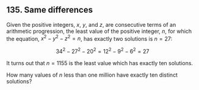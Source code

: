 ## 135. Same differences

Given the positive integers, $x$, $y$, and $z$, are consecutive terms of an arithmetic progression, the least value of the positive integer, $n$, for which the equation, $x^2 - y^2 - z^2 = n$, has exactly two solutions is $n = 27$:

$$
34^2 - 27^2 - 20^2 = 12^2 - 9^2 - 6^2 = 27
$$

It turns out that $n = 1155$ is the least value which has exactly ten solutions.

How many values of $n$ less than one million have exactly ten distinct solutions?
